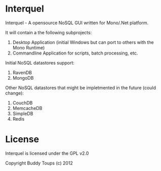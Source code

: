 Interquel
=======

Interquel - A opensource NoSQL GUI written for Mono/.Net platform. 

It will contain a the following subprojects:

  1. Desktop Application (initial Windows but can port to others with the Mono Runtime)
  1. Commandline Application for scripts, batch processing, etc.
 
Initial NoSQL datastores support:
  1. RavenDB
  2. MongoDB

Other NoSQL datastores that might be impletmented in the future (could change):
  1. CouchDB
  1. MemcacheDB
  1. SimpleDB
  1. Redis

License
=======

Interquel is licensed under the GPL v2.0 

Copyright Buddy Toups (c) 2012
